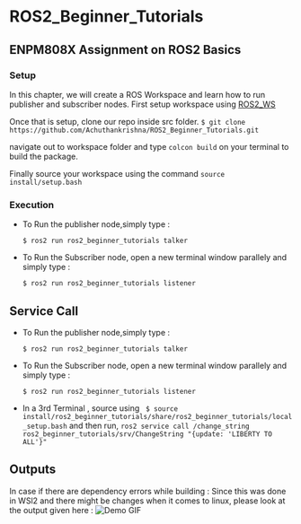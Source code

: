 # ROS2_Beginner_Tutorials
## ENPM808X Assignment on ROS2 Basics

### Setup

In this chapter, we will create a ROS Workspace and learn how to run publisher and subscriber nodes.
First setup workspace using [ROS2_WS](https://docs.ros.org/en/humble/Tutorials/Beginner-Client-Libraries/Creating-A-Workspace/Creating-A-Workspace.html)

Once that is setup, clone our repo inside src folder.
```$ git clone  https://github.com/Achuthankrishna/ROS2_Beginner_Tutorials.git```

navigate out to workspace folder and type `colcon build` on your terminal to build the package.

Finally source your workspace using the command ```source install/setup.bash```

### Execution
 - To Run the publisher node,simply type :

    ```$ ros2 run ros2_beginner_tutorials talker```

 - To Run the Subscriber node, open a new terminal window parallely and simply type :

    ```$ ros2 run ros2_beginner_tutorials listener```
## Service Call
 - To Run the publisher node,simply type :

    ```$ ros2 run ros2_beginner_tutorials talker```

 - To Run the Subscriber node, open a new terminal window parallely and simply type :

    ```$ ros2 run ros2_beginner_tutorials listener```
- In a 3rd Terminal , source using 
   ``` $ source install/ros2_beginner_tutorials/share/ros2_beginner_tutorials/local_setup.bash```
   and then run,
   ```ros2 service call /change_string ros2_beginner_tutorials/srv/ChangeString "{update: 'LIBERTY TO ALL'}" ```
## Outputs
In case if there are dependency errors while building : Since this was done in WSl2 and there might be changes when it comes to linux, please look at the output given here :
![Demo GIF](./ServiceOutput.gif)
